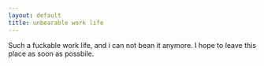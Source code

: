 ```yaml
---
layout: default
title: unbearable work life
---
```


Such a fuckable work life, and i can not bean it anymore. I hope to leave this place as soon as possbile.
